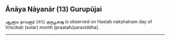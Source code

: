 ## Ānāya Nāyanār (13) Gurupūjai
ஆனாய நாயனார் (௧௩) குருபூஜை is observed on Hastaḥ nakṣhatram day of Vṛścikaḥ (solar) month (praatah/paraviddha).



---
